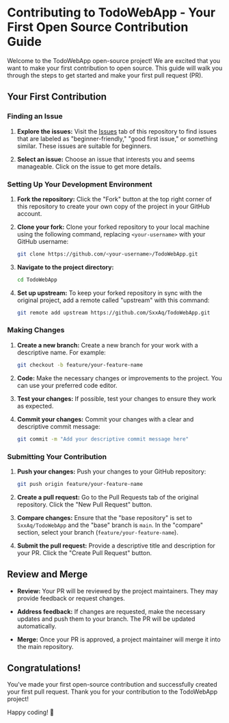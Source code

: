 # Contributing to TodoWebApp - Your First Open Source Contribution Guide

Welcome to the TodoWebApp open-source project! We are excited that you want to make your first contribution to open source. This guide will walk you through the steps to get started and make your first pull request (PR).

## Your First Contribution

### Finding an Issue

1. **Explore the issues:** Visit the [Issues](https://github.com/JasonEtco/todo) tab of this repository to find issues that are labeled as "beginner-friendly," "good first issue," or something similar. These issues are suitable for beginners.

2. **Select an issue:** Choose an issue that interests you and seems manageable. Click on the issue to get more details.

### Setting Up Your Development Environment

1. **Fork the repository:** Click the "Fork" button at the top right corner of this repository to create your own copy of the project in your GitHub account.

2. **Clone your fork:** Clone your forked repository to your local machine using the following command, replacing `<your-username>` with your GitHub username:

   ```bash
   git clone https://github.com/<your-username>/TodoWebApp.git
   ```

3. **Navigate to the project directory:**

   ```bash
   cd TodoWebApp
   ```

4. **Set up upstream:** To keep your forked repository in sync with the original project, add a remote called "upstream" with this command:

   ```bash
   git remote add upstream https://github.com/SxxAq/TodoWebApp.git
   ```

### Making Changes

1. **Create a new branch:** Create a new branch for your work with a descriptive name. For example:

   ```bash
   git checkout -b feature/your-feature-name
   ```

2. **Code:** Make the necessary changes or improvements to the project. You can use your preferred code editor.

3. **Test your changes:** If possible, test your changes to ensure they work as expected.

4. **Commit your changes:** Commit your changes with a clear and descriptive commit message:

   ```bash
   git commit -m "Add your descriptive commit message here"
   ```

### Submitting Your Contribution

1. **Push your changes:** Push your changes to your GitHub repository:

   ```bash
   git push origin feature/your-feature-name
   ```

2. **Create a pull request:** Go to the Pull Requests tab of the original repository. Click the "New Pull Request" button.

3. **Compare changes:** Ensure that the "base repository" is set to `SxxAq/TodoWebApp` and the "base" branch is `main`. In the "compare" section, select your branch (`feature/your-feature-name`).

4. **Submit the pull request:** Provide a descriptive title and description for your PR. Click the "Create Pull Request" button.

## Review and Merge

- **Review:** Your PR will be reviewed by the project maintainers. They may provide feedback or request changes.

- **Address feedback:** If changes are requested, make the necessary updates and push them to your branch. The PR will be updated automatically.

- **Merge:** Once your PR is approved, a project maintainer will merge it into the main repository.

## Congratulations!

You've made your first open-source contribution and successfully created your first pull request. Thank you for your contribution to the TodoWebApp project!

Happy coding! 🚀
